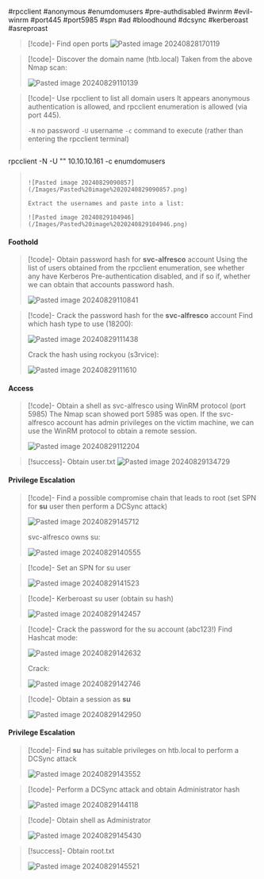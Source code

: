 #rpcclient #anonymous #enumdomusers #pre-authdisabled #winrm #evil-winrm #port445 #port5985 #spn #ad #bloodhound #dcsync #kerberoast #asreproast

>[!code]- Find open ports
>![Pasted image 20240828170119](/Images/Pasted%20image%2020240828170119.png)

>[!code]- Discover the domain name (htb.local)
>Taken from the above Nmap scan:
>
>![Pasted image 20240829110139](/Images/Pasted%20image%2020240829110139.png)

>[!code]- Use rpcclient to list all domain users
>It appears anonymous authentication is allowed, and rpcclient enumeration is allowed (via port 445).
>
>`-N` no password
>`-U` username
>`-c` command to execute (rather than entering the rpcclient terminal)
> ```powershell
rpcclient -N -U "" 10.10.10.161 -c enumdomusers
>```
>
>![Pasted image 20240829090857](/Images/Pasted%20image%2020240829090857.png)
>
>Extract the usernames and paste into a list:
>
>![Pasted image 20240829104946](/Images/Pasted%20image%2020240829104946.png)
#### Foothold

>[!code]- Obtain password hash for **svc-alfresco** account
>Using the list of users obtained from the rpcclient enumeration, see whether any have Kerberos Pre-authentication disabled, and if so if, whether we can obtain that accounts password hash.
>
>![Pasted image 20240829110841](/Images/Pasted%20image%2020240829110841.png)

>[!code]- Crack the password hash for the **svc-alfresco** account
>Find which hash type to use (18200):
>
>![Pasted image 20240829111438](/Images/Pasted%20image%2020240829111438.png)
>
>Crack the hash using rockyou (s3rvice):
>
>![Pasted image 20240829111610](/Images/Pasted%20image%2020240829111610.png)
#### Access

>[!code]- Obtain a shell as svc-alfresco using WinRM protocol (port 5985)
>The Nmap scan showed port 5985 was open. If the svc-alfresco account has admin privileges on the victim machine, we can use the WinRM protocol to obtain a remote session.
>
>![Pasted image 20240829112204](/Images/Pasted%20image%2020240829112204.png)

>[!success]- Obtain user.txt
>![Pasted image 20240829134729](/Images/Pasted%20image%2020240829134729.png)
#### Privilege Escalation

>[!code]- Find a possible compromise chain that leads to root (set SPN for **su** user then perform a DCSync attack)
>
>![Pasted image 20240829145712](/Images/Pasted%20image%2020240829145712.png)
>
>svc-alfresco owns su:
>
>![Pasted image 20240829140555](/Images/Pasted%20image%2020240829140555.png)

>[!code]- Set an SPN for su user
>
>![Pasted image 20240829141523](/Images/Pasted%20image%2020240829141523.png)

>[!code]- Kerberoast su user (obtain su hash)
>
>![Pasted image 20240829142457](/Images/Pasted%20image%2020240829142457.png)

>[!code]- Crack the password for the su account (abc123!)
>Find Hashcat mode:
>
>![Pasted image 20240829142632](/Images/Pasted%20image%2020240829142632.png)
>
>Crack:
>
>![Pasted image 20240829142746](/Images/Pasted%20image%2020240829142746.png)

>[!code]- Obtain a session as **su**
>
>![Pasted image 20240829142950](/Images/Pasted%20image%2020240829142950.png)
#### Privilege Escalation

>[!code]- Find **su** has suitable privileges on htb.local to perform a DCSync attack
>
>![Pasted image 20240829143552](/Images/Pasted%20image%2020240829143552.png)

>[!code]- Perform a DCSync attack and obtain Administrator hash
>
>![Pasted image 20240829144118](/Images/Pasted%20image%2020240829144118.png)

>[!code]- Obtain shell as Administrator
>
>![Pasted image 20240829145430](/Images/Pasted%20image%2020240829145430.png)

>[!success]- Obtain root.txt
>
>![Pasted image 20240829145521](/Images/Pasted%20image%2020240829145521.png)